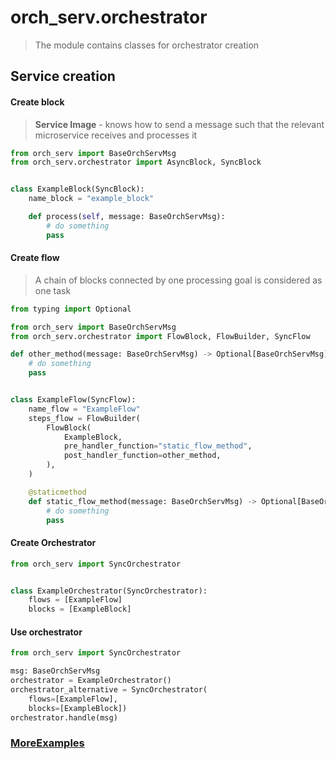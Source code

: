 # orch_serv.orchestrator

> The module contains classes for orchestrator creation

## Service creation

#### Create block 
> **Service Image** - knows how to send a message such that the relevant microservice receives and processes it 


```python
from orch_serv import BaseOrchServMsg
from orch_serv.orchestrator import AsyncBlock, SyncBlock


class ExampleBlock(SyncBlock):
    name_block = "example_block"

    def process(self, message: BaseOrchServMsg):
        # do something
        pass
```

#### Create flow 
> A chain of blocks connected by one processing goal is considered as one task

```python
from typing import Optional

from orch_serv import BaseOrchServMsg
from orch_serv.orchestrator import FlowBlock, FlowBuilder, SyncFlow

def other_method(message: BaseOrchServMsg) -> Optional[BaseOrchServMsg]:
    # do something
    pass


class ExampleFlow(SyncFlow):
    name_flow = "ExampleFlow"
    steps_flow = FlowBuilder(
        FlowBlock(
            ExampleBlock,
            pre_handler_function="static_flow_method",
            post_handler_function=other_method,
        ),
    )

    @staticmethod
    def static_flow_method(message: BaseOrchServMsg) -> Optional[BaseOrchServMsg]:
        # do something
        pass
``` 

#### Create Orchestrator

```python
from orch_serv import SyncOrchestrator


class ExampleOrchestrator(SyncOrchestrator):
    flows = [ExampleFlow]
    blocks = [ExampleBlock]
```

#### Use orchestrator

```python
from orch_serv import SyncOrchestrator

msg: BaseOrchServMsg
orchestrator = ExampleOrchestrator()
orchestrator_alternative = SyncOrchestrator(
    flows=[ExampleFlow],
    blocks=[ExampleBlock])
orchestrator.handle(msg)
```
### [MoreExamples](../../example/example_orchestrator/README.md)